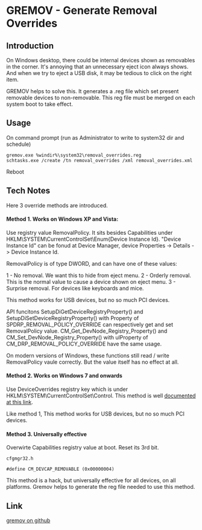 # GREMOV - Generate Removal Overrides

## Introduction

On Windows desktop, there could be internal devices shown as removables in the corner. It's annoying that an unnecessary eject icon always shows. And when we try to eject a USB disk, it may be tedious to click on the right item.

GREMOV helps to solve this. It generates a .reg file which set present removable devices to non-removable. This reg file must be merged on each system boot to take effect.

## Usage

On command prompt (run as Administrator to write to system32 dir and schedule)
```
gremov.exe %windir%\system32\removal_overrides.reg
schtasks.exe /create /tn removal_overrides /xml removal_overrides.xml
```
Reboot

## Tech Notes

Here 3 override methods are introduced.

#### Method 1. Works on Windows XP and Vista:

Use registry value RemovalPolicy. It sits besides Capabilities under HKLM\SYSTEM\CurrentControlSet\Enum\{Device Instance Id}. "Device Instance Id" can be fonud at Device Manager, device Properties -> Details -> Device Instance Id.

RemovalPolicy is of type DWORD, and can have one of these values:

1 - No removal. We want this to hide from eject menu.
2 - Orderly removal. This is the normal value to cause a device shown on eject menu.
3 - Surprise removal. For devices like keyboards and mice.

This method works for USB devices, but no so much PCI devices.

API funcitons SetupDiGetDeviceRegistryProperty() and SetupDiSetDeviceRegistryProperty() with Property of SPDRP_REMOVAL_POLICY_OVERRIDE can respectively get and set RemovalPolicy value. CM_Get_DevNode_Registry_Property() and CM_Set_DevNode_Registry_Property() with ulProperty of CM_DRP_REMOVAL_POLICY_OVERRIDE have the same usage.

On modern versions of Windows, these functions still read / write RemovalPolicy vaule correctly. But the value itself has no effect at all.

#### Method 2. Works on Windows 7 and onwards

Use DeviceOverrides registry key which is under HKLM\SYSTEM\CurrentControlSet\Control. This method is well [documented at this link](https://learn.microsoft.com/en-us/windows-hardware/drivers/install/deviceoverrides-registry-key).

Like method 1, This method works for USB devices, but no so much PCI devices.

#### Method 3. Universally effective

Overwirte Capabilities registry value at boot. Reset its 3rd bit.

```
cfgmgr32.h

#define CM_DEVCAP_REMOVABLE (0x00000004)
```

This method is a hack, but universally effective for all devices, on all platforms. Gremov helps to generate the reg file needed to use this method.

## Link

[gremov on github](https://github.com/chrdev/gremov)
